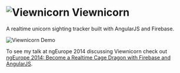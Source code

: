 ![Viewnicorn](https://cloud.githubusercontent.com/assets/590361/4795436/8471efde-5dfc-11e4-9710-a4a555ecec9d.png)
Viewnicorn
===============

A realtime unicorn sighting tracker built with AngularJS and Firebase.

![Viewnicorn Demo](https://cloud.githubusercontent.com/assets/590361/4795382/0357876a-5dfc-11e4-8c37-d331288251b9.jpg)

To see my talk at ngEurope 2014 discussing Viewnicorn check out [ngEurope 2014: Become a Realtime Cage Dragon with Firebase and AngularJS](http://onehungrymind.com/ngeurope-2014-firebase-angularjs/).
